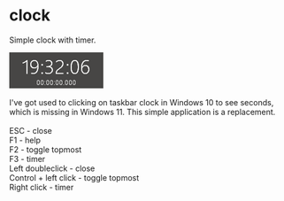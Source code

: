 # clock
Simple clock with timer.

![Screenshot](screenshot.png)

I've got used to clicking on taskbar clock in Windows 10 to see seconds, which is missing in Windows 11. This simple application is a replacement.\
\
ESC - close\
F1 - help\
F2 - toggle topmost\
F3 - timer\
Left doubleclick - close\
Control + left click - toggle topmost\
Right click - timer
